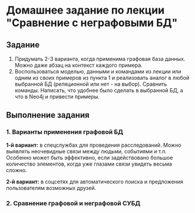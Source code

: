 # Домашнее задание по лекции "Сравнение с неграфовыми БД"

## Задание

1. Придумать 2-3 варианта, когда применима графовая база данных. Можно даже абзац на контекст каждого примера.
2. Воспользоваться моделью, данными и командами из лекции или одним из своих примеров из пункта 1 и реализовать аналог в любой выбранной БД (реляционной или нет - на выбор). Сравнить команды.
Написать, что удобнее было сделать в выбранной БД, а что в Neo4j и привести примеры.

## Выполнение задания

### 1. Варианты применения графовой БД

__1-й вариант:__ в спецслужбах для проведения расследований. Можно выявлять неочевидные связи между людьми, событиями и т.п. Особенно может быть эффективно, если задействовано большое количество элементов, когда уже глазами связи увидеть весьма сложно.

__2-й вариант:__ в соцсетях для автоматического поиска и предложения пользователям возможных друзей.

### 2. Сравнение графовой и неграфовой СУБД

